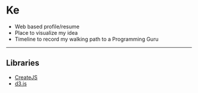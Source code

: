 # Ke
* Web based profile/resume 
* Place to visualize my idea 
* Timeline to record my walking path to a Programming Guru

-------
## Libraries
- [CreateJS](https://github.com/CreateJS)
- [d3.js](https://github.com/mbostock/d3)

